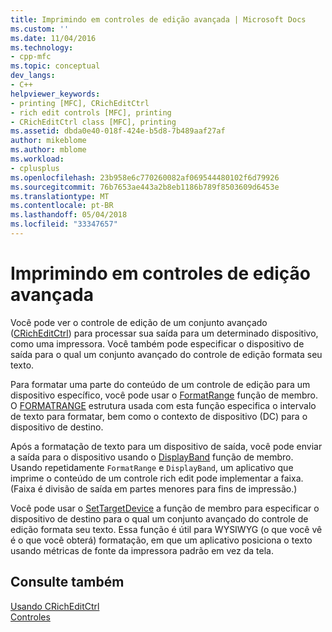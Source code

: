 ```yaml
---
title: Imprimindo em controles de edição avançada | Microsoft Docs
ms.custom: ''
ms.date: 11/04/2016
ms.technology:
- cpp-mfc
ms.topic: conceptual
dev_langs:
- C++
helpviewer_keywords:
- printing [MFC], CRichEditCtrl
- rich edit controls [MFC], printing
- CRichEditCtrl class [MFC], printing
ms.assetid: dbda0e40-018f-424e-b5d8-7b489aaf27af
author: mikeblome
ms.author: mblome
ms.workload:
- cplusplus
ms.openlocfilehash: 23b958e6c770260082af069544480102f6d79926
ms.sourcegitcommit: 76b7653ae443a2b8eb1186b789f8503609d6453e
ms.translationtype: MT
ms.contentlocale: pt-BR
ms.lasthandoff: 05/04/2018
ms.locfileid: "33347657"
---
```

# <a name="printing-in-rich-edit-controls"></a>Imprimindo em controles de edição avançada
Você pode ver o controle de edição de um conjunto avançado ([CRichEditCtrl](../mfc/reference/cricheditctrl-class.md)) para processar sua saída para um determinado dispositivo, como uma impressora. Você também pode especificar o dispositivo de saída para o qual um conjunto avançado do controle de edição formata seu texto.  
  
 Para formatar uma parte do conteúdo de um controle de edição para um dispositivo específico, você pode usar o [FormatRange](../mfc/reference/cricheditctrl-class.md#formatrange) função de membro. O [FORMATRANGE](http://msdn.microsoft.com/library/windows/desktop/bb787911) estrutura usada com esta função especifica o intervalo de texto para formatar, bem como o contexto de dispositivo (DC) para o dispositivo de destino.  
  
 Após a formatação de texto para um dispositivo de saída, você pode enviar a saída para o dispositivo usando o [DisplayBand](../mfc/reference/cricheditctrl-class.md#displayband) função de membro. Usando repetidamente `FormatRange` e `DisplayBand`, um aplicativo que imprime o conteúdo de um controle rich edit pode implementar a faixa. (Faixa é divisão de saída em partes menores para fins de impressão.)  
  
 Você pode usar o [SetTargetDevice](../mfc/reference/cricheditctrl-class.md#settargetdevice) a função de membro para especificar o dispositivo de destino para o qual um conjunto avançado do controle de edição formata seu texto. Essa função é útil para WYSIWYG (o que você vê é o que você obterá) formatação, em que um aplicativo posiciona o texto usando métricas de fonte da impressora padrão em vez da tela.  
  
## <a name="see-also"></a>Consulte também  
 [Usando CRichEditCtrl](../mfc/using-cricheditctrl.md)   
 [Controles](../mfc/controls-mfc.md)

